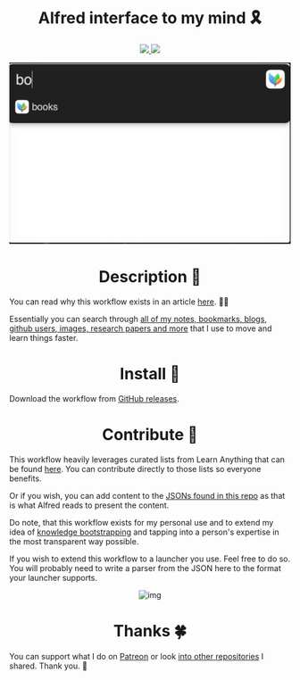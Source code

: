 <h1 align="center">Alfred interface to my mind 🎗</h1>

<div align="center">
<a href="https://www.patreon.com/nikitavoloboev">
		<img src="https://img.shields.io/badge/Say%20Thanks-💗-ff69b4.svg">
	</a>
	<a href="https://github.com/nikitavoloboev/alfred-my-mind/blob/master/LICENSE">
		<img src="https://img.shields.io/pypi/l/pipenv.svg">
	</a>
</div>


<p align="center"><img src="media/demo.gif" alt="img" width="600"></p>

<h1 align="center"> Description 📕</h1>


You can read why this workflow exists in an article [here](https://medium.com/@NikitaVoloboev/opening-up-my-mind-%EF%B8%8F-575c8ece8a24). ✍🏻

Essentially you can search through [all of my notes, bookmarks, blogs, github users, images, research papers and more](https://my.mindnode.com/myLVaRLKytoTYBLshxGzzb75MN9cyGHbQBgaVVPp#809.9,-15.9,1) that I use to move and learn things faster.

<h1 align="center"> Install 💎</h1>

Download the workflow from [GitHub releases](https://github.com/nikitavoloboev/alfred-my-mind/releases/latest).


<h1 align="center"> Contribute 💛</h1>

This workflow heavily leverages curated lists from Learn Anything that can be found [here](https://github.com/learn-anything). You can contribute directly to those lists so everyone benefits. 

Or if you wish, you can add content to the [JSONs found in this repo](https://github.com/nikitavoloboev/alfred-my-mind/tree/master/lists) as that is what Alfred reads to present the content. 

Do note, that this workflow exists for my personal use and to extend my idea of [knowledge bootstrapping](https://medium.com/@NikitaVoloboev/knowledge-bootstrapping-36c97e0dee19#.udmp9eotg) and tapping into a person's expertise in the most transparent way possible.

If you wish to extend this workflow to a launcher you use. Feel free to do so. You will probably need to write a parser from the JSON here to the format your launcher supports.

<p align="center"><img src="http://i.imgur.com/4wvJNy6.png" alt="img" width="600"></p>


<h1 align="center"> Thanks 🍀</h1>

You can support what I do on [Patreon](https://www.patreon.com/nikitavoloboev) or look [into other repositories](https://my.mindnode.com/ZKGETDkUaQUsL3q8q9z788CxG84oEHgDiT79GuzX#-191.2,-905.2,2) I shared. Thank you. 💛 